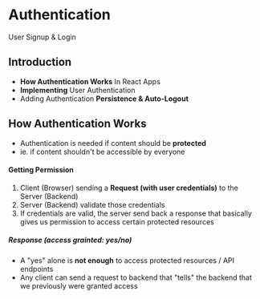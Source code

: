 # Authentication
User Signup & Login

## Introduction
- **How Authentication Works** In React Apps
- **Implementing** User Authentication
- Adding Authentication **Persistence & Auto-Logout**

## How Authentication Works
- Authentication is needed if content should be **protected**
- ie. if content shouldn't be accessible by everyone

#### Getting Permission
1. Client (Browser) sending a **Request (with user credentials)** to the Server (Backend)
2. Server (Backend) validate those credentials
3. If credentials are valid, the server send back a response that basically gives us permission to access certain protected resources

##### Response (access grainted: yes/no)
- A "yes" alone is **not enough** to access protected resources / API endpoints
- Any client can send a request to backend that "tells" the backend that we previously were granted access